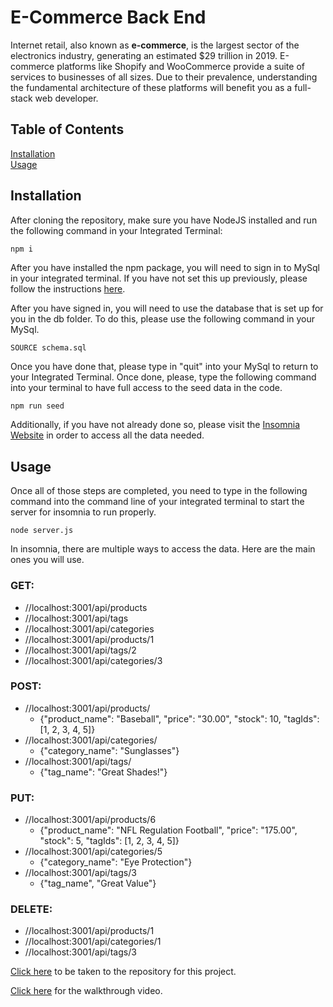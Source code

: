 # E-Commerce Back End
Internet retail, also known as **e-commerce**, is the largest sector of the electronics industry, generating an estimated $29 trillion in 2019. E-commerce platforms like Shopify and WooCommerce provide a suite of services to businesses of all sizes. Due to their prevalence, understanding the fundamental architecture of these platforms will benefit you as a full-stack web developer.


## Table of Contents
[Installation](#Installation)     
[Usage](#Usage)      


## Installation

After cloning the repository, make sure you have NodeJS installed and run the following command in your Integrated Terminal:     
```ruby
npm i
```  

After you have installed the npm package, you will need to sign in to MySql in your integrated terminal.  If you have not set this up previously, please follow the instructions [here](https://coding-boot-camp.github.io/full-stack/mysql/mysql-installation-guide).     

After you have signed in, you will need to use the database that is set up for you in the db folder.  To do this, please use the following command in your MySql.     
```
SOURCE schema.sql
```     

Once you have done that, please type in "quit" into your MySql to return to your Integrated Terminal.  Once done, please, type the following command into your terminal to have full access to the seed data in the code.    
```
npm run seed
```     
Additionally, if you have not already done so, please visit the [Insomnia Website](https://insomnia.rest/) in order to access all the data needed.     
     
          
## Usage     

Once all of those steps are completed, you need to type in the following command into the command line of your integrated terminal to start the server for insomnia to run properly.     
```
node server.js
```     

In insomnia, there are multiple ways to access the data. Here are the main ones you will use.

### GET:
* //localhost:3001/api/products
* //localhost:3001/api/tags
* //localhost:3001/api/categories     
* //localhost:3001/api/products/1     
* //localhost:3001/api/tags/2     
* //localhost:3001/api/categories/3     


### POST:
* //localhost:3001/api/products/
    * {"product_name": "Baseball", "price": "30.00", "stock": 10, "tagIds": [1, 2, 3, 4, 5]}     
* //localhost:3001/api/categories/
    * {"category_name": "Sunglasses"}     
* //localhost:3001/api/tags/     
    * {"tag_name": "Great Shades!"}     


### PUT:         
* //localhost:3001/api/products/6     
    * {"product_name": "NFL Regulation Football", "price": "175.00", "stock": 5, "tagIds": [1, 2, 3, 4, 5]}     
* //localhost:3001/api/categories/5
    * {"category_name": "Eye Protection"}    
* //localhost:3001/api/tags/3     
    * {"tag_name", "Great Value"}     
         
              
### DELETE:     
* //localhost:3001/api/products/1      
* //localhost:3001/api/categories/1     
* //localhost:3001/api/tags/3     

[Click here](https://github.com/jjray84/Object-Relational-Mapping-ORM-E-Commerce-Back-End) to be taken to the repository for this project.     
     
[Click here]() for the walkthrough video.     
